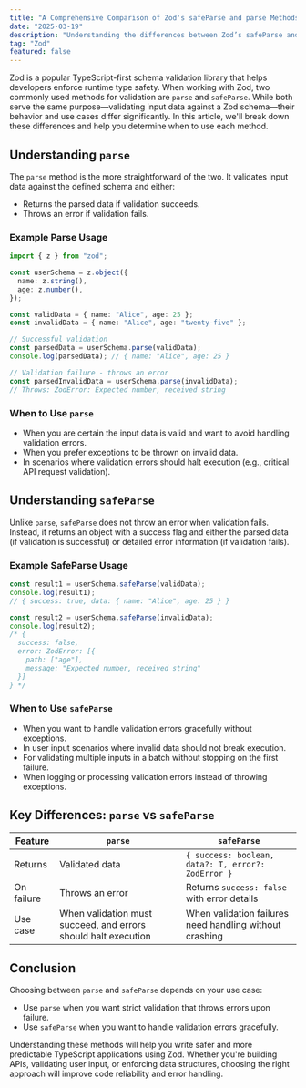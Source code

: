 ```yaml
---
title: "A Comprehensive Comparison of Zod's safeParse and parse Methods"
date: "2025-03-19"
description: "Understanding the differences between Zod’s safeParse and parse is essential for effective data validation in TypeScript. This article explores their distinct behaviors, use cases, and when to choose one over the other to ensure robust and predictable error handling in your applications."
tag: "Zod"
featured: false
---
```


Zod is a popular TypeScript-first schema validation library that helps developers enforce runtime type safety. When working with Zod, two commonly used methods for validation are `parse` and `safeParse`. While both serve the same purpose—validating input data against a Zod schema—their behavior and use cases differ significantly. In this article, we'll break down these differences and help you determine when to use each method.

## Understanding `parse`

The `parse` method is the more straightforward of the two. It validates input data against the defined schema and either:

- Returns the parsed data if validation succeeds.
- Throws an error if validation fails.

### Example Parse Usage

```typescript
import { z } from "zod";

const userSchema = z.object({
  name: z.string(),
  age: z.number(),
});

const validData = { name: "Alice", age: 25 };
const invalidData = { name: "Alice", age: "twenty-five" };

// Successful validation
const parsedData = userSchema.parse(validData);
console.log(parsedData); // { name: "Alice", age: 25 }

// Validation failure - throws an error
const parsedInvalidData = userSchema.parse(invalidData);
// Throws: ZodError: Expected number, received string
```

### When to Use `parse`

- When you are certain the input data is valid and want to avoid handling validation errors.
- When you prefer exceptions to be thrown on invalid data.
- In scenarios where validation errors should halt execution (e.g., critical API request validation).

## Understanding `safeParse`

Unlike `parse`, `safeParse` does not throw an error when validation fails. Instead, it returns an object with a success flag and either the parsed data (if validation is successful) or detailed error information (if validation fails).

### Example SafeParse Usage

```typescript
const result1 = userSchema.safeParse(validData);
console.log(result1);
// { success: true, data: { name: "Alice", age: 25 } }

const result2 = userSchema.safeParse(invalidData);
console.log(result2);
/* {
  success: false,
  error: ZodError: [{
    path: ["age"],
    message: "Expected number, received string"
  }]
} */
```

### When to Use `safeParse`

- When you want to handle validation errors gracefully without exceptions.
- In user input scenarios where invalid data should not break execution.
- For validating multiple inputs in a batch without stopping on the first failure.
- When logging or processing validation errors instead of throwing exceptions.

## Key Differences: `parse` vs `safeParse`

| Feature    | `parse`                                                        | `safeParse`                                             |
| ---------- | -------------------------------------------------------------- | ------------------------------------------------------- |
| Returns    | Validated data                                                 | `{ success: boolean, data?: T, error?: ZodError }`      |
| On failure | Throws an error                                                | Returns `success: false` with error details             |
| Use case   | When validation must succeed, and errors should halt execution | When validation failures need handling without crashing |

## Conclusion

Choosing between `parse` and `safeParse` depends on your use case:

- Use `parse` when you want strict validation that throws errors upon failure.
- Use `safeParse` when you want to handle validation errors gracefully.

Understanding these methods will help you write safer and more predictable TypeScript applications using Zod. Whether you're building APIs, validating user input, or enforcing data structures, choosing the right approach will improve code reliability and error handling.
